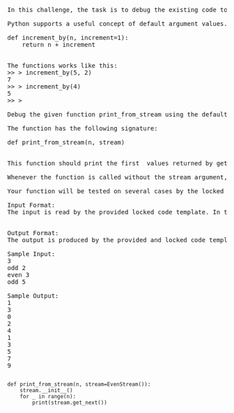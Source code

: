 <pre>
In this challenge, the task is to debug the existing code to successfully execute all provided test files.

Python supports a useful concept of default argument values. For each keyword argument of a function, we can assign a default value which is going to be used as the value of said argument if the function is called without it. For example, consider the following increment function:

def increment_by(n, increment=1):
    return n + increment


The functions works like this:
>> > increment_by(5, 2)
7
>> > increment_by(4)
5
>> >

Debug the given function print_from_stream using the default value of one of its arguments.

The function has the following signature:

def print_from_stream(n, stream)


This function should print the first  values returned by get_next() method of stream object provided as an argument. Each of these values should be printed in a separate line.

Whenever the function is called without the stream argument, it should use an instance of EvenStream class defined in the code stubs below as the value of stream.

Your function will be tested on several cases by the locked template code.

Input Format:
The input is read by the provided locked code template. In the first line, there is a single integer  denoting the number of queries. Each of the following  lines contains a stream_name followed by integer, and it corresponds to a single test for your function.


Output Format:
The output is produced by the provided and locked code template. For each of the queries(stream_name, n), if the stream_name is even then print_from_stream(n) is called. Otherwise, if the stream_name is odd, then print_from_stream(n, OddStream()) is called.

Sample Input:
3
odd 2
even 3
odd 5

Sample Output:
1
3
0
2
4
1
3
5
7
9
</pre>

<pre><code>
def print_from_stream(n, stream=EvenStream()):
    stream.__init__()
    for _ in range(n):
        print(stream.get_next())
</code></pre>
